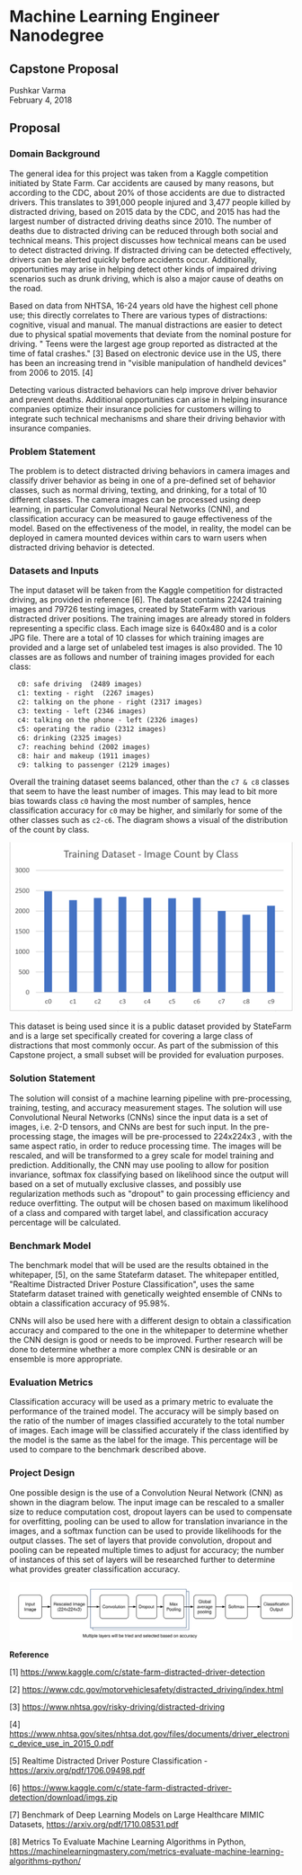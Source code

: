 # Machine Learning Engineer Nanodegree
## Capstone Proposal
Pushkar Varma  
February 4, 2018

## Proposal

### Domain Background

The general idea for this project was taken from a Kaggle competition initiated by State Farm.  Car accidents are caused by many reasons, but according to the CDC, about 20% of those accidents are due to distracted drivers.  This translates to 391,000 people injured and 3,477 people killed by distracted driving, based on 2015 data by the CDC, and 2015 has had the largest number of distracted driving deaths since 2010.  The number of deaths due to distracted driving can be reduced through both social and technical means.  This project discusses how technical means can be used to detect distracted driving.  If distracted driving can be detected effectively, drivers can be alerted quickly before accidents occur.  Additionally, opportunities may arise in helping detect other kinds of impaired driving scenarios such as drunk driving, which is also a major cause of deaths on the road.  

Based on data from NHTSA, 16-24 years old have the highest cell phone use; this directly correlates to
There are various types of distractions: cognitive, visual and manual.  The manual distractions are easier to detect due to physical spatial movements that deviate from the nominal posture for driving.  " Teens were the largest age group reported as distracted at the time of fatal crashes." [3]  Based on electronic device use in the US, there has been an increasing trend in "visible manipulation of handheld devices" from 2006 to 2015. [4]

Detecting various distracted behaviors can help improve driver behavior and prevent deaths.  Additional opportunities can arise in helping insurance companies optimize their insurance policies for customers willing to integrate such technical mechanisms and share their driving behavior with insurance companies.

### Problem Statement

The problem is to detect distracted driving behaviors in camera images and classify driver behavior as being in one of a pre-defined set of behavior classes, such as normal driving, texting, and drinking, for a total of 10 different classes.
The camera images can be processed using deep learning, in particular Convolutional Neural Networks (CNN), and classification accuracy can be measured to gauge effectiveness of the model.  Based on the effectiveness of the model, in reality, the model can be deployed in camera mounted devices within cars to warn users when distracted driving behavior is detected.

### Datasets and Inputs

The input dataset will be taken from the Kaggle competition for distracted driving, as provided in reference [6].
The dataset contains 22424 training images and 79726 testing images, created by StateFarm with various distracted driver positions.  The training images are already stored in folders representing a specific class.  Each image size is 640x480 and is a color JPG file.  There are a total of 10 classes for which training images are provided and a large set of unlabeled test images is also provided.
The 10 classes are as follows and number of training images provided for each class:

      c0: safe driving  (2489 images)
      c1: texting - right  (2267 images)
      c2: talking on the phone - right (2317 images)
      c3: texting - left (2346 images)
      c4: talking on the phone - left (2326 images)
      c5: operating the radio (2312 images)
      c6: drinking (2325 images)
      c7: reaching behind (2002 images)
      c8: hair and makeup (1911 images)
      c9: talking to passenger (2129 images)

Overall the training dataset seems balanced, other than the `c7 & c8` classes that seem to have the least number of images.  This may lead to bit more bias towards class `c0` having the most number of samples, hence classification accuracy for `c0` may be higher, and similarly for some of the other classes such as `c2-c6`.  The diagram shows a visual of the distribution of the count by class.

![Count by Class](./data-count-by-class.png)

This dataset is being used since it is a public dataset provided by StateFarm and is a large set specifically created for covering a large class of distractions that most commonly occur.  As part of the submission of this Capstone project, a small subset will be provided for evaluation purposes.

### Solution Statement

The solution will consist of a machine learning pipeline with pre-processing, training, testing, and accuracy measurement stages.  The solution will use Convolutional Neural Networks (CNNs) since the input data is a set of images, i.e. 2-D tensors, and CNNs are best for such input.  In the pre-processing stage, the images will be pre-processed to 224x224x3 , with the same aspect ratio, in order to reduce processing time.  The images will be rescaled, and will be transformed to a grey scale for model training and prediction.  Additionally, the CNN may use pooling to allow for position invariance, softmax fox classifying based on likelihood since the output will  based on a set of mutually exclusive classes, and possibly use regularization methods such as "dropout" to gain processing efficiency and reduce overfitting.   The output will be chosen based on maximum likelihood of a class and compared with target label, and classification accuracy percentage will be calculated.

### Benchmark Model

The benchmark model that will be used are the results obtained in the whitepaper, [5], on the same Statefarm dataset.
The whitepaper entitled, "Realtime Distracted Driver Posture Classification", uses the same Statefarm dataset trained with genetically weighted ensemble of CNNs to obtain a classification accuracy of 95.98%.

CNNs will also be used here with a different design to obtain a classification accuracy and compared to the one in the whitepaper to determine whether the CNN design is good or needs to be improved.  Further research will be done to determine whether a more complex CNN is desirable or an ensemble is more appropriate.

### Evaluation Metrics

Classification accuracy will be used as a primary metric to evaluate the performance of the trained model.   The accuracy will be simply based on the ratio of the number of images classified accurately to the total number of images.  Each image will be classified accurately if the class identified by the model is the same as the label for the image.  This percentage will be used to compare to the benchmark described above.

### Project Design

One possible design is the use of a Convolution Neural Network (CNN) as shown in the diagram below.  The input image can be rescaled to a smaller size to reduce computation cost, dropout layers can be used to compensate for overfitting, pooling can be used to allow for translation invariance in the images, and a softmax function can be used to provide likelihoods for the output classes.  The set of layers that provide convolution, dropout and pooling can be repeated multiple times to adjust for accuracy;  the number of instances of this set of layers will be researched further to determine what provides greater classification accuracy.

![Project Design](./cnn-design-1.svg)


**Reference**

[1] https://www.kaggle.com/c/state-farm-distracted-driver-detection

[2] https://www.cdc.gov/motorvehiclesafety/distracted_driving/index.html

[3] https://www.nhtsa.gov/risky-driving/distracted-driving

[4] https://www.nhtsa.gov/sites/nhtsa.dot.gov/files/documents/driver_electronic_device_use_in_2015_0.pdf

[5] Realtime Distracted Driver Posture Classification - https://arxiv.org/pdf/1706.09498.pdf

[6] https://www.kaggle.com/c/state-farm-distracted-driver-detection/download/imgs.zip

[7] Benchmark of Deep Learning Models on Large Healthcare MIMIC Datasets, https://arxiv.org/pdf/1710.08531.pdf

[8] Metrics To Evaluate Machine Learning Algorithms in Python, https://machinelearningmastery.com/metrics-evaluate-machine-learning-algorithms-python/
